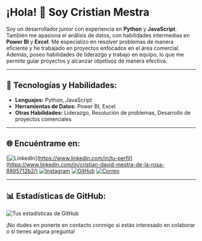# ¡Hola! 👋 Soy Cristian Mestra 

Soy un desarrollador junior con experiencia en **Python** y **JavaScript**. También me apasiona el análisis de datos, con habilidades intermedias en **Power BI** y **Excel**. Me especializo en resolver problemas de manera eficiente y he trabajado en proyectos enfocados en el área comercial. Además, poseo habilidades de liderazgo y trabajo en equipo, lo que me permite guiar proyectos y alcanzar objetivos de manera efectiva.

---

## 🔧 **Tecnologías y Habilidades:**

- **Lenguajes:** Python, JavaScript
- **Herramientas de Datos:** Power BI, Excel
- **Otras Habilidades:** Liderazgo, Resolución de problemas, Desarrollo de proyectos comerciales

---

## 🌐 **Encuéntrame en:**

[![LinkedIn](https://img.shields.io/badge/LinkedIn-0077B5?style=for-the-badge&logo=linkedin&logoColor=white)](https://www.linkedin.com/in/tu-perfil](https://www.linkedin.com/in/cristian-david-mestra-de-la-rosa-8895712b2/)
[![Instagram](https://img.shields.io/badge/Instagram-E4405F?style=for-the-badge&logo=instagram&logoColor=white)]([https://instagram.com/tu-usuario](https://www.instagram.com/cristian_mr17/))
[![GitHub](https://img.shields.io/badge/GitHub-100000?style=for-the-badge&logo=github&logoColor=white)]([https://github.com/tu-usuario](https://github.com/CmestraR))
[![Correo](https://img.shields.io/badge/Email-D14836?style=for-the-badge&logo=gmail&logoColor=white)](mailto:cristianmestradelarosa@gamil.com)

---

## 📊 **Estadísticas de GitHub:**

![Tus estadísticas de GitHub](https://github-readme-stats.vercel.app/api?username=CmestraR&show_icons=true&theme=radical)


¡No dudes en ponerte en contacto conmigo si estás interesado en colaborar o si tienes alguna pregunta!
